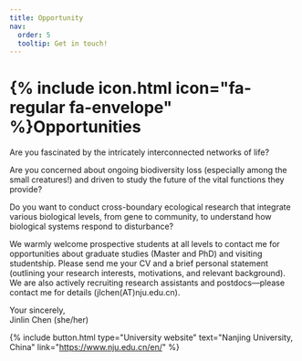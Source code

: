 ```yaml
---
title: Opportunity
nav:
  order: 5
  tooltip: Get in touch!
---
```


# {% include icon.html icon="fa-regular fa-envelope" %}Opportunities

Are you fascinated by the intricately interconnected networks of life?

Are you concerned about ongoing biodiversity loss (especially among the small creatures!) and driven to study the future of the vital functions they provide?

Do you want to conduct cross-boundary ecological research that integrate various biological levels, from gene to community, to understand how biological systems respond to disturbance?  

We warmly welcome prospective students at all levels to contact me for opportunities about graduate studies (Master and PhD) and visiting studentship. Please send me your CV and a brief personal statement (outlining your research interests, motivations, and relevant background). We are also actively recruiting research assistants and postdocs—please contact me for details (jlchen(AT)nju.edu.cn). 

Your sincerely,
<br>
Jinlin Chen (she/her)


{%
  include button.html
  type="University website"
  text="Nanjing University, China"
  link="https://www.nju.edu.cn/en/"
%}

